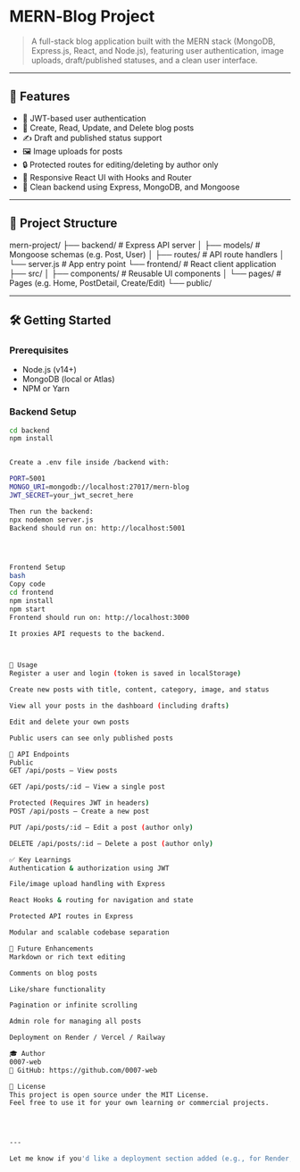 # MERN‑Blog Project

> A full-stack blog application built with the MERN stack (MongoDB, Express.js, React, and Node.js), featuring user authentication, image uploads, draft/published statuses, and a clean user interface.

---

## 🚀 Features

- 🔐 JWT-based user authentication
- 📝 Create, Read, Update, and Delete blog posts
- ✍️ Draft and published status support
- 🖼 Image uploads for posts
- 🔒 Protected routes for editing/deleting by author only
- 📱 Responsive React UI with Hooks and Router
- 🔧 Clean backend using Express, MongoDB, and Mongoose

---

## 📁 Project Structure
mern-project/
├── backend/ # Express API server
│ ├── models/ # Mongoose schemas (e.g. Post, User)
│ ├── routes/ # API route handlers
│ └── server.js # App entry point
└── frontend/ # React client application
├── src/
│ ├── components/ # Reusable UI components
│ └── pages/ # Pages (e.g. Home, PostDetail, Create/Edit)
└── public/



---

## 🛠 Getting Started

### Prerequisites

- Node.js (v14+)
- MongoDB (local or Atlas)
- NPM or Yarn

### Backend Setup

```bash
cd backend
npm install


Create a .env file inside /backend with:

PORT=5001
MONGO_URI=mongodb://localhost:27017/mern-blog
JWT_SECRET=your_jwt_secret_here

Then run the backend:
npx nodemon server.js
Backend should run on: http://localhost:5001




Frontend Setup
bash
Copy code
cd frontend
npm install
npm start
Frontend should run on: http://localhost:3000

It proxies API requests to the backend.



🧪 Usage
Register a user and login (token is saved in localStorage)

Create new posts with title, content, category, image, and status

View all your posts in the dashboard (including drafts)

Edit and delete your own posts

Public users can see only published posts

📎 API Endpoints
Public
GET /api/posts — View posts

GET /api/posts/:id — View a single post

Protected (Requires JWT in headers)
POST /api/posts — Create a new post

PUT /api/posts/:id — Edit a post (author only)

DELETE /api/posts/:id — Delete a post (author only)

✅ Key Learnings
Authentication & authorization using JWT

File/image upload handling with Express

React Hooks & routing for navigation and state

Protected API routes in Express

Modular and scalable codebase separation

🔮 Future Enhancements
Markdown or rich text editing

Comments on blog posts

Like/share functionality

Pagination or infinite scrolling

Admin role for managing all posts

Deployment on Render / Vercel / Railway

🎓 Author
0007-web
🔗 GitHub: https://github.com/0007-web

📝 License
This project is open source under the MIT License.
Feel free to use it for your own learning or commercial projects.




---

Let me know if you'd like a deployment section added (e.g., for Render, Vercel, or Railway), or badges like build status, license, or live demo links.

